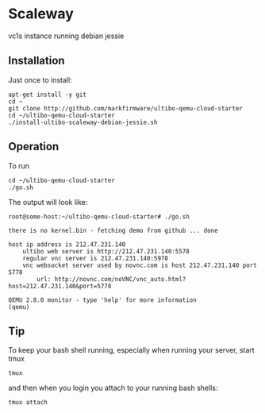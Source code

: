 Scaleway
========
vc1s instance running debian jessie

Installation
------------
Just once to install:
```
apt-get install -y git
cd ~
git clone http://github.com/markfirmware/ultibo-qemu-cloud-starter
cd ~/ultibo-qemu-cloud-starter
./install-ultibo-scaleway-debian-jessie.sh
```

Operation
---------
To run
```
cd ~/ultibo-qemu-cloud-starter
./go.sh
```
The output will look like:
```
root@some-host:~/ultibo-qemu-cloud-starter# ./go.sh

there is no kernel.bin - fetching demo from github ... done

host ip address is 212.47.231.140
    ultibo web server is http://212.47.231.140:5578
    regular vnc server is 212.47.231.140:5978
    vnc websocket server used by novnc.com is host 212.47.231.140 port 5778
        url: http://novnc.com/noVNC/vnc_auto.html?host=212.47.231.140&port=5778

QEMU 2.8.0 monitor - type 'help' for more information
(qemu)

```
Tip
---
To keep your bash shell running, especially when running your server,
start tmux
```
tmux
```
and then when you login you attach to your running bash shells:
```
tmux attach
```
